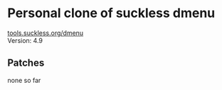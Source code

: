 # Personal clone of suckless dmenu
[tools.suckless.org/dmenu](https://tools.suckless.org/dmenu)<br/>
Version: 4.9

## Patches
none so far
